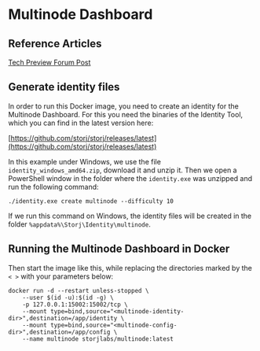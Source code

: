 # Multinode Dashboard

## Reference Articles

[Tech Preview Forum Post](https://forum.storj.io/t/tech-preview-multinode-dashboard-binaries/14572)

## Generate identity files

In order to run this Docker image, you need to create an identity for the Multinode Dashboard.
For this you need the binaries of the Identity Tool, which you can find in the latest version here:

[https://github.com/storj/storj/releases/latest](https://github.com/storj/storj/releases/latest)

In this example under Windows, we use the file `identity_windows_amd64.zip`, download it and unzip it.
Then we open a PowerShell window in the folder where the `identity.exe` was unzipped and run the following command:
```
./identity.exe create multinode --difficulty 10
```

If we run this command on Windows, the identity files will be created in the folder `%appdata%\Storj\Identity\multinode`.

## Running the Multinode Dashboard in Docker

Then start the image like this, while replacing the directories marked by the `< >` with your parameters below:

```
docker run -d --restart unless-stopped \
    --user $(id -u):$(id -g) \
    -p 127.0.0.1:15002:15002/tcp \
    --mount type=bind,source="<multinode-identity-dir>",destination=/app/identity \
    --mount type=bind,source="<multinode-config-dir>",destination=/app/config \
    --name multinode storjlabs/multinode:latest
```
